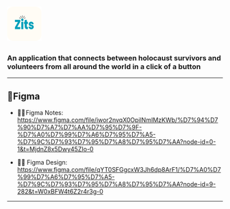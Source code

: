 # <img src="https://github.com/itaim18/Zits/blob/master/assets/icon.png" alt="logo" width="80" >

### An application that connects between holocaust survivors and volunteers from all around the world in a click of a button

---

## 🎨Figma

- 🎨📝 Figma Notes: https://www.figma.com/file/iwor2nvqX0OpilNmIMzKWb/%D7%94%D7%90%D7%A7%D7%AA%D7%95%D7%9F-%D7%A0%D7%99%D7%A6%D7%95%D7%A5-%D7%9C%D7%93%D7%95%D7%A8%D7%95%D7%AA?node-id=0-1&t=MjdnZ8x5Dwy45ZIo-0

- 🎨📱 Figma Design: https://www.figma.com/file/qYT0SFGgcxW3Jh6dp8ArF1/%D7%A0%D7%99%D7%A6%D7%95%D7%A5-%D7%9C%D7%93%D7%95%D7%A8%D7%95%D7%AA?node-id=9-282&t=W0xBFW4t6Z2r4r3g-0

---
